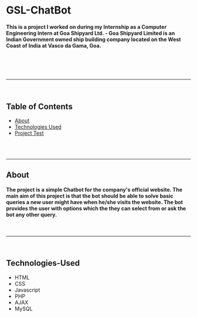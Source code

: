 # GSL-ChatBot
#### This is a project I worked on during my Internship as a Computer Engineering Intern at Goa Shipyard Ltd. - Goa Shipyard Limited is an Indian Government owned ship building company located on the West Coast of India at Vasco da Gama, Goa.  
<br/><br/><br/><hr/>
<br/>
## Table of Contents
- [About](#About)
- [Technologies Used](#Technolgies-Used)
- [Project Test](#Project-Test)


<br/><br/><hr/>

## About
#### The project is a simple Chatbot for the company's official website. The main aim of this project is that the bot should be able to solve basic queries a new user might have when he/she visits the website. The bot provides the user with options which the they can select from or ask the bot any other query. 
<br/><hr/><br/>

## Technologies-Used
- HTML
- CSS
- Javascript
- PHP
- AJAX
- MySQL